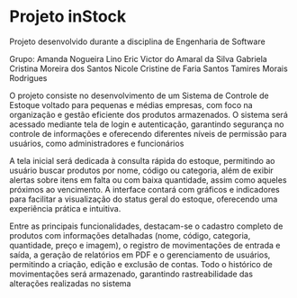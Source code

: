 # Projeto inStock
Projeto desenvolvido durante a disciplina de Engenharia de Software

Grupo: Amanda Nogueira Lino
       Eric Victor do Amaral da Silva
       Gabriela Cristina Moreira dos Santos
       Nicole Cristine de Faria Santos
       Tamires Morais Rodrigues

O projeto consiste no desenvolvimento de um Sistema de Controle de Estoque voltado para pequenas e médias empresas, com foco na organização e gestão eficiente dos produtos armazenados. O sistema será acessado mediante tela de login e autenticação, garantindo segurança no controle de informações e oferecendo diferentes níveis de permissão para usuários, como administradores e funcionários

A tela inicial será dedicada à consulta rápida do estoque, permitindo ao usuário buscar produtos por nome, código ou categoria, além de exibir alertas sobre itens em falta ou com baixa quantidade, assim como aqueles próximos ao vencimento. A interface contará com gráficos e indicadores para facilitar a visualização do status geral do estoque, oferecendo uma experiência prática e intuitiva.

Entre as principais funcionalidades, destacam-se o cadastro completo de produtos com informações detalhadas (nome, código, categoria, quantidade, preço e imagem), o registro de movimentações de entrada e saída, a geração de relatórios em PDF e o gerenciamento de usuários, permitindo a criação, edição e exclusão de contas. Todo o histórico de movimentações será armazenado, garantindo rastreabilidade das alterações realizadas no sistema

